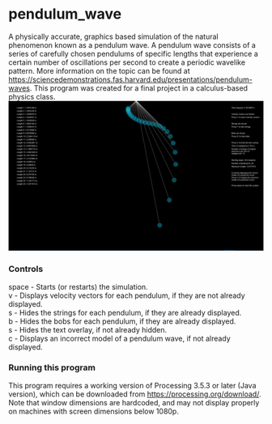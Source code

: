# pendulum_wave
A physically accurate, graphics based simulation of the natural phenomenon known as a pendulum wave.
A pendulum wave consists of a series of carefully chosen pendulums of specific lengths that experience a certain number of oscillations per second to create a periodic wavelike pattern. More information on the topic can be found at https://sciencedemonstrations.fas.harvard.edu/presentations/pendulum-waves.
This program was created for a final project in a calculus-based physics class.\
![Screenshot_70](https://raw.githubusercontent.com/ryanbeckwith/pendulum_wave/master/Screenshot_70.png) 
### Controls
space - Starts (or restarts) the simulation.\
v - Displays velocity vectors for each pendulum, if they are not already displayed.\
s - Hides the strings for each pendulum, if they are already displayed.\
b - Hides the bobs for each pendulum, if they are already displayed.\
s - Hides the text overlay, if not already hidden.\
c - Displays an incorrect model of a pendulum wave, if not already displayed.
### Running this program
This program requires a working version of Processing 3.5.3 or later (Java version), which can be downloaded from https://processing.org/download/.
Note that window dimensions are hardcoded, and may not display properly on machines with screen dimensions below 1080p.

